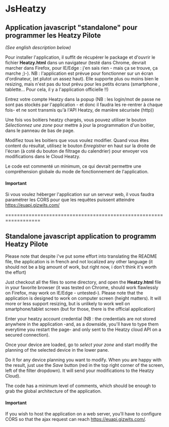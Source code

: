 # JsHeatzy
## Application javascript "standalone" pour programmer les Heatzy Pilote
*(See english description below)*

Pour installer l'application, il suffit de récupérer le package et d'ouvrir le fichier **Heatzy.html** dans un navigateur (testé dans Chrome, devrait marcher dans Firefox, pour IE/Edge : j'en sais rien - mais ça se trouve, ça marche ;)-).
NB : l'application est prévue pour fonctionner sur un écran d'ordinateur, (et plutot un assez haut). Elle supporte plus ou moins bien le resizing, mais n'est pas du tout prévu pour les petits écrans (smartphone , tablette... Pour cela, il y a l'application officielle !!)

Entrez votre compte Heatzy dans la popup (NB : les login/mot de passe ne sont pas stockés par l'application - et donc il faudra les re-rentrer à chaque fois- et ne sont transmis qu'à l'API Heatzy, de manière sécurisée (http))

Une fois vos boitiers heatzy chargés, vous pouvez utiliser le bouton *Sélectionnez une zone* pour mettre à jour la programmation d'un boitier, dans le panneau de bas de page.

Modifiez tous les boitiers que vous voulez modifier.
Quand vous êtes content du résultat, utilisez le bouton *Enregistrer* en haut sur la droite de l'écran (à coté du bouton de filtrage du calendrier) pour envoyer vos modifications dans le Cloud Heatzy.


Le code est commenté un minimum, ce qui devrait permettre une compréhension globale du mode de fonctionnement de l'application.

#### Important
Si vous voulez héberger l'application sur un serveur web, il vous faudra paramétrer les CORS pour que les requêtes puissent atteindre https://euapi.gizwits.com/

==================================================================
## Standalone javascript application to programm Heatzy Pilote
Please note that despite i've put some effort into translating the README file, the application is in french and not localized any other language (it should not be a big amount of work, but right now, i don't think it's worth the effort)

Just checkout all the files to some directory, and open the **Heatzy.html** file in your favorite browser (it was tested on Chrome, should work flawlessly on Firefox, may work on IE/Edge - untested-).
Please note that the application is designed to work on computer screen (height matters). It will more or less support resizing, but is unlikely to work well on smartphone/tablet screen (but for those, there is the official application)

Enter your heatzy account credential (NB : the credentials are not stored anywhere in the application -and, as a downside, you'll have to type them everytime you restart the page- and only sent to the Heatzy cloud API on a secured connection).

Once your device are loaded, go to *select your zone* and start modify the planning of the selected device in the lower pane.

Do it for any device planning you want to modify.
When you are happy with the result, just use the *Save* button (red in the top right corner of the screen, left of the filter dropdown). It will send your modifications to the Heatzy Cloud).

The code has a minimum level of comments, which should be enough to grab the global architecture of the application.

#### Important
If you wish to host the application on a web server, you'll have to configure CORS so that the ajax request can reach https://euapi.gizwits.com/.
